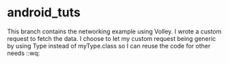 # android_tuts
This branch contains the networking example using Volley.
I wrote a custom request to fetch the data. I choose to let my custom request being generic by using Type instead of myType.class so I can reuse the code for other needs ::wq:

